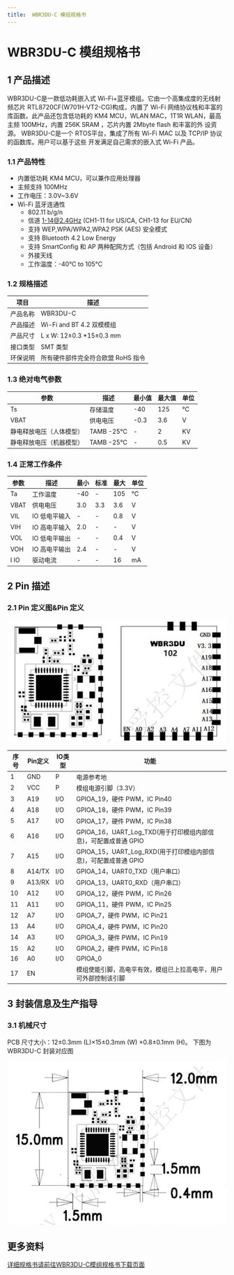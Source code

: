 ```yaml
---
title:  WBR3DU-C 模组规格书  
---
```

# WBR3DU-C 模组规格书 

## 1 产品描述
WBR3DU-C是一款低功耗嵌入式 Wi-Fi+蓝牙模组。它由一个高集成度的无线射频芯片
RTL8720CF(W701H-VT2-CG)构成，内置了 Wi-Fi 网络协议栈和丰富的库函数。此产品还包含低功耗的 KM4
MCU，WLAN MAC，1T1R WLAN，最高主频 100MHz，内置 256K SRAM ，芯片内置 2Mbyte flash 和丰富的外
设资源。
WBR3DU-C是一个 RTOS平台，集成了所有 Wi-Fi MAC 以及 TCP/IP 协议的函数库。用户可以基于这些
开发满足自己需求的嵌入式 Wi-Fi 产品。

### 1.1 产品特性

- 内置低功耗 KM4 MCU，可以兼作应用处理器
- 主频支持 100MHz
- 工作电压：3.0V~3.6V
- Wi-Fi 蓝牙连通性
    - 802.11 b/g/n
    - 信道 1-14@2.4GHz (CH1-11 for US/CA, CH1-13 for EU/CN)
    - 支持 WEP,WPA/WPA2,WPA2 PSK (AES) 安全模式
    - 支持 Bluetooth 4.2 Low Energy
    - 支持 SmartConfig 和 AP 两种配网方式（包括 Android 和 IOS 设备）
    - 外接天线
    - 工作温度：-40℃ to 105℃


### 1.2 规格描述

| 项目 | 描述 |
|--------------|---------------------------|
| 产品名称      | WBR3DU-C                    |
| 产品描述      | Wi-Fi and BT 4.2 双模模组     |
| 产品尺寸      | L x W: 12±0.3 *15±0.3 mm  |
| 接口类型      | SMT 类型                   |
| 环保说明      | 所有硬件部件完全符合欧盟 RoHS 指令 |


### 1.3 绝对电气参数


| 参数             | 描述           | 最小值 | 最大值 | 单位 |
|-----------------|--------------|------|------|----|
| Ts              | 存储温度       | -40  | 125  | ℃  |
| VBAT            | 供电电压       | -0.3 | 3.6  | V  |
| 静电释放电压（人体模型） | TAMB -25℃ | -    | 2    | KV |
| 静电释放电压（机器模型） | TAMB -25℃ | -    | 0.5  | KV |


### 1.4 正常工作条件

| 参数   | 描述         | 最小 | 标准 | 最大 | 单位 |
|-------|------------|----|----|----|----|
| Ta    | 工作温度     | -40 | -  | 105 | ℃  |
| VBAT  | 供电电压     | 3.0 | 3.3 | 3.6 | V  |
| VIL   | IO 低电平输入 | -   | -   | 0.8 | V  |
| VIH   | IO 高电平输入 | 2.0 | -   | -   | V  |
| VOL   | IO 低电平输出 | -   | -   | 0.4 | V  |
| VOH   | IO 高电平输出 | 2.4 | -   | -   | V  |
| I IO  | 驱动电流     | -   | -   | 16  | mA |


## 2 Pin 描述
### 2.1 Pin 定义图&Pin 定义

![](/assets/images/8720CF/8720cf管脚.png)

| 序号  | Pin定义  | IO类型 | 功能              |
|------|---------|-------|-----------------|                                                
| 1  | GND    | P   | 电源参考地            |                                         
| 2  | VCC    | P   | 模组电源引脚（3.3V）   |                                              
| 3  | A19    | I/O | GPIOA_19，硬件 PWM，IC Pin40   |                                      
| 4  | A18    | I/O | GPIOA_18，硬件 PWM，IC Pin39    |                                   
| 5  | A17    | I/O | GPIOA_17，硬件 PWM，IC Pin38     |                                     
| 6  | A16    | I/O | GPIOA_16，UART_Log_TXD(用于打印模组内部信息)，可配置成普通 GPIO      |      
| 7  | A15    | I/O | GPIOA_15，UART_Log_RXD(用于打印模组内部信息)，可配置成普通 GPIO    |               
| 8  | A14/TX | I/O | GPIOA_14，UART0_TXD（用户串口）     |                                      
| 9  | A13/RX | I/O | GPIOA_13，UART0_RXD（用户串口）    |                              
| 10 | A12    | I/O | GPIOA_12，硬件 PWM，IC Pin26       |                                    
| 11 | A11    | I/O | GPIOA_11，硬件 PWM，IC Pin25       |                                   
| 12 | A7     | I/O | GPIOA_7，硬件 PWM，IC Pin21         |                                 
| 13 | A4     | I/O | GPIOA_4，硬件 PWM，IC Pin20         |                                  
| 14 | A3     | I/O | GPIOA_3，硬件 PWM，IC Pin19          |                                  
| 15 | A2     | I/O | GPIOA_2，硬件 PWM，IC Pin18          |                                 
| 16 | A0     | I/O | GPIOA_0                                |                                 
| 17 | EN     |     | 模组使能引脚，高电平有效，模组已上拉高电平，用户可外部控制该引脚    |                   


## 3 封装信息及生产指导
### 3.1 机械尺寸
PCB 尺寸大小：12±0.3mm (L)×15±0.3mm (W) ×0.8±0.1mm (H)。
下图为 WBR3DU-C 封装对应图

![](/assets/images/8720CF/8720cf尺寸.png)


## 更多资料

[详细规格书请前往WBR3DU-C模组规格书下载页面](../../download/8720df/8720df_datasheet.md#rtl8720cf)